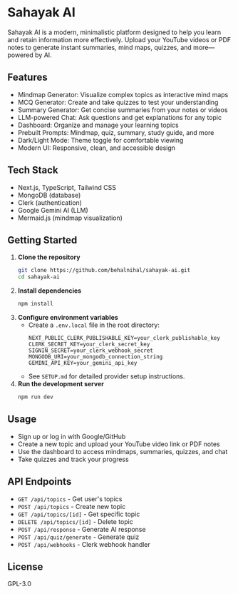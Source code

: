 # Sahayak AI

Sahayak AI is a modern, minimalistic platform designed to help you learn and retain information more effectively. Upload your YouTube videos or PDF notes to generate instant summaries, mind maps, quizzes, and more—powered by AI.

## Features

- Mindmap Generator: Visualize complex topics as interactive mind maps
- MCQ Generator: Create and take quizzes to test your understanding
- Summary Generator: Get concise summaries from your notes or videos
- LLM-powered Chat: Ask questions and get explanations for any topic
- Dashboard: Organize and manage your learning topics
- Prebuilt Prompts: Mindmap, quiz, summary, study guide, and more
- Dark/Light Mode: Theme toggle for comfortable viewing
- Modern UI: Responsive, clean, and accessible design

## Tech Stack

- Next.js, TypeScript, Tailwind CSS
- MongoDB (database)
- Clerk (authentication)
- Google Gemini AI (LLM)
- Mermaid.js (mindmap visualization)

## Getting Started

1. **Clone the repository**
   ```bash
   git clone https://github.com/behalnihal/sahayak-ai.git
   cd sahayak-ai
   ```
2. **Install dependencies**
   ```bash
   npm install
   ```
3. **Configure environment variables**
   - Create a `.env.local` file in the root directory:
     ```env
     NEXT_PUBLIC_CLERK_PUBLISHABLE_KEY=your_clerk_publishable_key
     CLERK_SECRET_KEY=your_clerk_secret_key
     SIGNIN_SECRET=your_clerk_webhook_secret
     MONGODB_URI=your_mongodb_connection_string
     GEMINI_API_KEY=your_gemini_api_key
     ```
   - See `SETUP.md` for detailed provider setup instructions.
4. **Run the development server**
   ```bash
   npm run dev
   ```

## Usage

- Sign up or log in with Google/GitHub
- Create a new topic and upload your YouTube video link or PDF notes
- Use the dashboard to access mindmaps, summaries, quizzes, and chat
- Take quizzes and track your progress

## API Endpoints

- `GET /api/topics` - Get user's topics
- `POST /api/topics` - Create new topic
- `GET /api/topics/[id]` - Get specific topic
- `DELETE /api/topics/[id]` - Delete topic
- `POST /api/response` - Generate AI response
- `POST /api/quiz/generate` - Generate quiz
- `POST /api/webhooks` - Clerk webhook handler

## License

GPL-3.0
